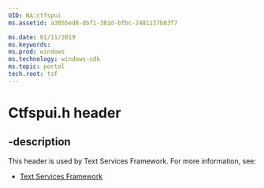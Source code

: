 ```yaml
---
UID: NA:ctfspui
ms.assetid: a3055ed8-dbf1-381d-bfbc-2481137b83f7

ms.date: 01/11/2019
ms.keywords: 
ms.prod: windows
ms.technology: windows-sdk
ms.topic: portal
tech.root: tsf
---
```


# Ctfspui.h header


## -description


This header is used by Text Services Framework. For more information, see:

- [Text Services Framework](../_tsf/index.md)

